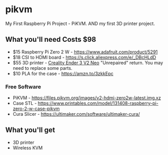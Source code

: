 # pikvm
My First Raspberry Pi Project - PiKVM. AND my first 3D printer project. 

## What you'll need Costs $98
* $15 Raspberry Pi Zero 2 W - https://www.adafruit.com/product/5291
* $18 CSI to HDMI board - https://s.click.aliexpress.com/e/_DBcHLdD
* $55 3D printer - [Creality Ender 3 V2 Neo](https://www.ebay.com/itm/125775152327?mkcid=16&mkevt=1&mkrid=711-127632-2357-0&ssspo=J-KBJborREC&sssrc=2047675&ssuid=67cPp7efQX2&widget_ver=artemis&media=COPY) "Unrepaired" return. You may need to replace some parts.
* $10 PLA for the case - https://amzn.to/3zkkEpc

### Free Software
* PiKVM - https://files.pikvm.org/images/v2-hdmi-zero2w-latest.img.xz
* Case STL - https://www.printables.com/model/131408-raspberry-pi-zero-2-w-case-pikvm
* Cura Slicer - https://ultimaker.com/software/ultimaker-cura/

## What you'll get
* 3D printer
* Wireless KVM
